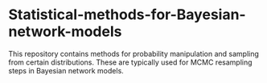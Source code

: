 # Statistical-methods-for-Bayesian-network-models
This repository contains methods for probability manipulation and sampling from certain distributions. These are typically used for MCMC resampling steps in Bayesian network models.
